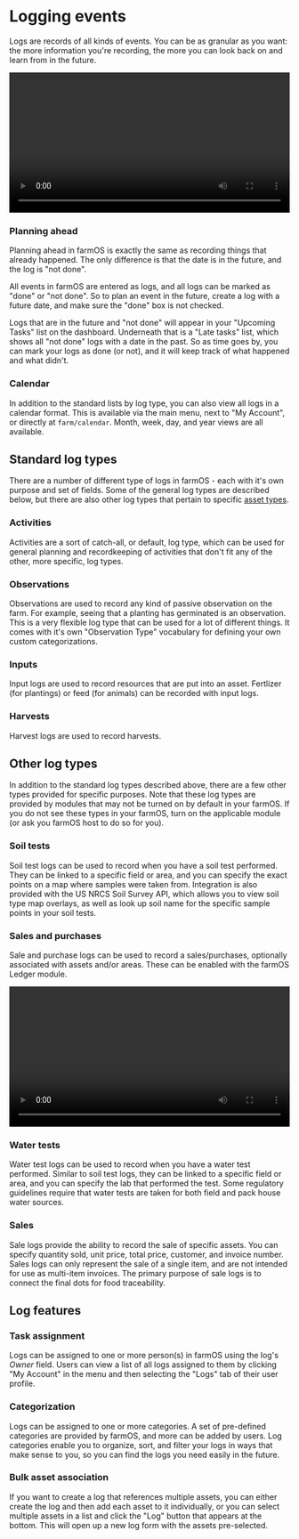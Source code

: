 # Logging events

Logs are records of all kinds of events. You can be as granular as you want: the
more information you're recording, the more you can look back on and learn from
in the future.

<video width="100%" controls>
  <source src="/demo/logs.mp4" type="video/mp4">
</video>

### Planning ahead

Planning ahead in farmOS is exactly the same as recording things that already
happened. The only difference is that the date is in the future, and the log is
"not done".

All events in farmOS are entered as logs, and all logs can be marked as "done"
or "not done".  So to plan an event in the future, create a log with a future
date, and make sure the "done" box is not checked.

Logs that are in the future and "not done" will appear in your "Upcoming Tasks"
list on the dashboard. Underneath that is a "Late tasks" list, which shows all
"not done" logs with a date in the past.  So as time goes by, you can mark your
logs as done (or not), and it will keep track of what happened and what didn't.

### Calendar

In addition to the standard lists by log type, you can also view all logs in
a calendar format. This is available via the main menu, next to "My Account",
or directly at `farm/calendar`. Month, week, day, and year views are all
available.

## Standard log types

There are a number of different type of logs in farmOS - each with it's own
purpose and set of fields. Some of the general log types are described below,
but there are also other log types that pertain to specific [asset types].

### Activities

Activities are a sort of catch-all, or default, log type, which can be used for
general planning and recordkeeping of activities that don't fit any of the
other, more specific, log types.

### Observations

Observations are used to record any kind of passive observation on the farm. For
example, seeing that a planting has germinated is an observation. This is a very
flexible log type that can be used for a lot of different things. It comes with
it's own "Observation Type" vocabulary for defining your own custom
categorizations.

### Inputs

Input logs are used to record resources that are put into an asset. Fertlizer
(for plantings) or feed (for animals) can be recorded with input logs.

### Harvests

Harvest logs are used to record harvests.

## Other log types

In addition to the standard log types described above, there are a few other
types provided for specific purposes. Note that these log types are provided by
modules that may not be turned on by default in your farmOS. If you do not see
these types in your farmOS, turn on the applicable module (or ask you farmOS
host to do so for you).

### Soil tests

Soil test logs can be used to record when you have a soil test performed. They
can be linked to a specific field or area, and you can specify the exact points
on a map where samples were taken from. Integration is also provided with the
US NRCS Soil Survey API, which allows you to view soil type map overlays, as
well as look up soil name for the specific sample points in your soil tests.

### Sales and purchases

Sale and purchase logs can be used to record a sales/purchases, optionally
associated with assets and/or areas. These can be enabled with the farmOS Ledger
module.

<video width="100%" controls>
  <source src="/demo/soil.mp4" type="video/mp4">
</video>

### Water tests

Water test logs can be used to record when you have a water test performed.
Similar to soil test logs, they can be linked to a specific field or area, and
you can specify the lab that performed the test. Some regulatory guidelines
require that water tests are taken for both field and pack house water sources.

### Sales

Sale logs provide the ability to record the sale of specific assets. You can
specify quantity sold, unit price, total price, customer, and invoice number.
Sales logs can only represent the sale of a single item, and are not intended
for use as multi-item invoices. The primary purpose of sale logs is to connect
the final dots for food traceability.

## Log features

### Task assignment

Logs can be assigned to one or more person(s) in farmOS using the log's *Owner*
field. Users can view a list of all logs assigned to them by clicking
"My Account" in the menu and then selecting the "Logs" tab of their user
profile.

### Categorization

Logs can be assigned to one or more categories. A set of pre-defined categories
are provided by farmOS, and more can be added by users. Log categories enable
you to organize, sort, and filter your logs in ways that make sense to you, so
you can find the logs you need easily in the future.

### Bulk asset association

If you want to create a log that references multiple assets, you can either
create the log and then add each asset to it individually, or you can select
multiple assets in a list and click the "Log" button that appears at the bottom.
This will open up a new log form with the assets pre-selected.

[asset types]: /guide/assets

